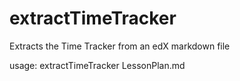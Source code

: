 # extractTimeTracker
Extracts the Time Tracker from an edX markdown file

usage: 
	extractTimeTracker LessonPlan.md


